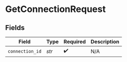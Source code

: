 # GetConnectionRequest


## Fields

| Field              | Type               | Required           | Description        |
| ------------------ | ------------------ | ------------------ | ------------------ |
| `connection_id`    | *str*              | :heavy_check_mark: | N/A                |